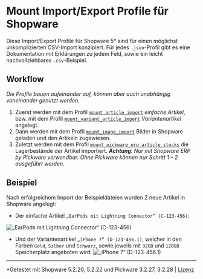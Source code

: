 # Mount Import/Export Profile für Shopware

Diese Import/Export Profile für Shopware 5* sind für einen möglichst unkomplizierten CSV-Import konzipiert. Für jedes `.json`-Profil gibt es eine Dokumentation mit Erklärungen zu jedem Feld, sowie ein leicht nachvollziehbares `.csv`-Beispiel. 


## Workflow

*Die Profile bauen aufeinander auf, können aber auch unabhängig voneinander genutzt werden.*

1. Zuerst werden mit dem Profil [`mount_article_import`](../../blob/master/mount_article_import) *einfache Artikel*, bzw. mit dem Profil [`mount_variant_article_import`](../../blob/master/mount_variant_article_import) *Variantenartikel* angelegt.
2. Dann werden mit dem Profil [`mount_image_import`](../../blob/master/mount_image_import) Bilder in Shopware geladen und den Artikeln zugewiesen.
3. Zuletzt werden mit dem Profil [`mount_pickware_erp_article_stocks`](../../blob/master/mount_pickware_erp_article_stocks) die Lagerbestände der Artikel importiert. *__Achtung__: Nur mit *Shopware ERP by Pickware* verwendbar. Ohne Pickware können nur Schritt 1 – 2 ausgeführt werden.*


## Beispiel
Nach erfolgreichem Import der Beispieldateien wurden 2 neue Artikel in Shopware angelegt:

- Der einfache Artikel `„EarPods mit Lightning Connector“ (C-123-456)`:

![](https://dl.dropboxusercontent.com/s/jlnmvqdi46g211p/example-earpods.gif "„EarPods mit Lightning Connector“ (C-123-456)")

- Und der Variantenartikel `„iPhone 7“ (D-123-456.1)`, welcher in den Farben `Gold`, `Silber` und `Schwarz`, sowie jeweils mit `32GB` und `128GB` Speicherplatz angeboten wird:
![](https://dl.dropboxusercontent.com/s/1lbcma6i7igejel/example-iphone7.gif "„iPhone 7“ (D-123-456.1)")


***
*Getestet mit Shopware 5.2.20, 5.2.22 und Pickware 3.2.27, 3.2.28 | [Lizenz](../../blob/master/LICENSE.txt)